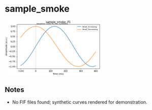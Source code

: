 # sample_smoke

![figure](docs/assets/plots/sample_smoke/P1_overlay.png)


## Notes

- No FIF files found; synthetic curves rendered for demonstration.
